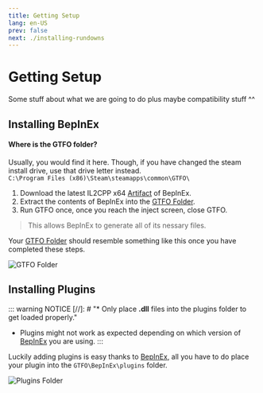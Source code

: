 ```yaml
---
title: Getting Setup
lang: en-US
prev: false
next: ./installing-rundowns
---
```


# Getting Setup
Some stuff about what we are going to do plus maybe compatibility stuff ^^

## Installing BepInEx

#### Where is the GTFO folder?

Usually, you would find it here. Though, if you have changed the steam install drive, use that drive letter instead.\
`C:\Program Files (x86)\Steam\steamapps\common\GTFO\`

1. Download the latest IL2CPP x64 [Artifact](https://builds.bepis.io/projects/bepinex_be) of BepInEx.
2. Extract the contents of BepInEx into the [GTFO Folder](#where-is-the-gtfo-folder).
3. Run GTFO once, once you reach the inject screen, close GTFO.
> This allows BepInEx to generate all of its nessary files.

Your [GTFO Folder](#where-is-the-gtfo-folder) should resemble something like this once you have completed these steps.

![GTFO Folder](/images/gtfofolder.png)

## Installing Plugins

::: warning NOTICE
[//]: # "* Only place **.dll** files into the plugins folder to get loaded properly."
* Plugins might not work as expected depending on which version of [BepInEx](https://github.com/BepInEx/BepInEx) you are using.
:::

Luckily adding plugins is easy thanks to [BepInEx](https://github.com/BepInEx/BepInEx), all you have to do place your plugin into the `GTFO\BepInEx\plugins` folder.

![Plugins Folder](/images/plugin.png)